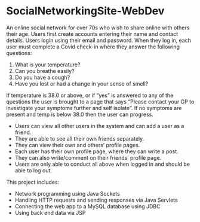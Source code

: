 # SocialNetworkingSite-WebDev

An online social network for over 70s who wish to share online with others their age. Users first create accounts entering their name and contact details. Users login using their email and password. When they log in, each user must complete a Covid check-in where they answer the following questions: 

1. What is your temperature? 
2. Can you breathe easily? 
3. Do you have a cough? 
4. Have you lost or had a change in your sense of smell? 

If temperature is 38.0 or above, or if “yes” is answered to any of the questions the user is brought to a page that says “Please contact your GP to investigate your symptoms further and self isolate”. If no symptoms are present and temp is below 38.0 then the user can progress. 

-	Users can view all other users in the system and can add a user as a friend. 
-	They are able to see all their own friends separately. 
-	They can view their own and others’ profile pages.
-	Each user has their own profile page, where they can write a post. 
-	They can also write/comment on their friends’ profile page. 
-	Users are only able to conduct all above when logged in and should be able to log out. 

This project includes:
- Network programming using Java Sockets
- Handling HTTP requests and sending responses via Java Servlets
- Connecting the web app to a MySQL database using JDBC
- Using back end data via JSP
